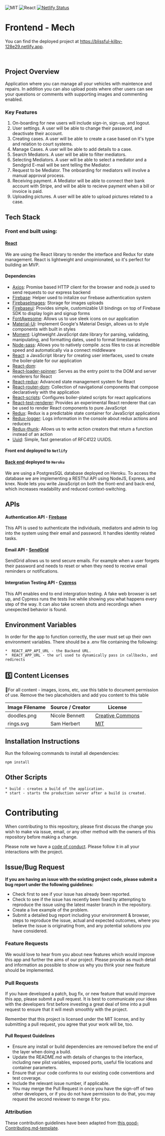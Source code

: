 

![MIT](https://img.shields.io/packagist/l/doctrine/orm.svg)
![React](https://img.shields.io/badge/react-v16.8.6-blue.svg)
[![Netlify Status](https://api.netlify.com/api/v1/badges/9aaad5da-5fcb-4026-97b4-9d6f628206a3/deploy-status)](https://app.netlify.com/sites/brav/deploys)

# Frontend - Mech 

You can find the deployed project at https://blissful-kilby-128e29.netlify.app.

<br>

## Project Overview



Application where you can manage all your vehicles with maintence and repairs. 
In addition you can also upload posts where other users can see your questions or comments with supporting images and commenting enabled.


### Key Features

1. On-boarding for new users will include sign-in, sign-up, and logout.
2. User settings. A user will be able to change their password, and deactivate their account.
3. Creating cases. A user will be able to create a case based on it's type and relation to court systems. 
3. Manage Cases. A user will be able to add details to a case.
4. Search Mediators. A user will be able to filter mediators.
5. Selecting Mediators. A user will be able to select a mediator and a Sendgrid E-mail will be sent telling the Mediator. 
5. Request to be Mediator. The onboarding for mediators will involve a manual approval process.
7. Receiving payment. A Mediator will be able to connect their bank account with Stripe, and will be able to recieve payment when a bill or invoice is paid.
8. Uploading pictures. A user will be able to upload pictures related to a case.



## Tech Stack

### Front end built using:

#### [React](https://reactjs.org/)

We are using the React library to render the interface and Redux for state management. React is lightweight and unopinionated, so it's perfect for building an MVP.

#### Dependencies

- [Axios](https://www.npmjs.com/package/axios): Promise based HTTP client for the browser and node.js used to send requests to our express backend
- [Firebase](https://www.npmjs.com/package/firebase): Helper used to initalize our firebase authentication system
- [FirebaseImages](https://www.npmjs.com/package/firebase): Storage for images uploads
- [Firebaseui](https://www.npmjs.com/package/firebaseui): Provides simple, customizable UI bindings on top of Firebase SDK to display login and signup forms
- [FontAwesome](https://www.npmjs.com/package/font-awesome): Allows us to use sleek icons on our application
- [Material-Ui](https://www.npmjs.com/package/@material-ui/core): Implement Google's Material Design, allows us to style components with built in styles 
- [Moment](https://www.npmjs.com/package/moment): Lightweight JavaScript date library for parsing, validating, manipulating, and formatting dates, used to format timestamps
- [Node-sass](https://www.npmjs.com/package/node-sass): Allows you to natively compile .scss files to css at incredible speed and automatically via a connect middleware
- [React](https://www.npmjs.com/package/react): a JavaScript library for creating user interfaces, used to create the boiler-plate for our application
- [React-dom](https://www.npmjs.com/package/react-dom):
- [React-loader-spinner](https://www.npmjs.com/package/react-dom): Serves as the entry point to the DOM and server renderers for React
- [React-redux](https://www.npmjs.com/package/react-redux): Advanced state management system for React
- [React-router-dom](https://www.npmjs.com/package/react-router-dom): Collection of navigational components that compose declaratively with the application
- [React-scripts](https://www.npmjs.com/package/react-scripts): Configures boiler-plated scripts for react applications
- [React-test-renderer](https://www.npmjs.com/package/react-test-renderer): Provides an experimental React renderer that can be used to render React components to pure JavaScript 
- [Redux](https://www.npmjs.com/package/redux): Redux is a predictable state container for JavaScript applications
- [Redux-logger](https://www.npmjs.com/package/redux-logger): Logs information in the console about redux actions and reducers
- [Redux-thunk](https://www.npmjs.com/package/redux-thunk): Allows us to write action creators that return a function instead of an action
- [Uuid](https://www.npmjs.com/package/uuid): Simple, fast generation of RFC4122 UUIDS.


#### Front end deployed to `Netlify`

#### [Back end](https://github.com/rogercp/mechanic-backend) deployed to `Heroku`

We are using a PostgresSQL database deployed on Heroku. To access the database we are implementing a RESTful API using NodeJS, Express, and knex. Node lets you write JavaScript on both the front-end and back-end, which increases readability and reduced context-switching.

## APIs

#### Authentication API - [Firebase](https://firebase.google.com/docs/auth)

This API is used to authenticate the individuals, mediators and admin to log into the system using their email and password. It handles identity related tasks.


#### Email API - [SendGrid](https://sendgrid.com/docs/)

SendGrid allows us to send secure emails. For example when a user forgets their password and needs to reset or when they need to receive email reminders or notifications.


#### Intergration Testing API - [Cypress](https://docs.cypress.io/guides/overview/why-cypress.html)

This API enables end to end intergration testing. A fake web browser is set up, and Cypress runs the tests live while showing you what happens every step of the way. It can also take screen shots and recordings when unexpected behavior is found. 

## Environment Variables

In order for the app to function correctly, the user must set up their own environment variables. There should be a .env file containing the following:

    *  REACT_APP_API_URL - the Backend URL.
    *  REACT_APP_URL - the url used to dynamically pass in callbacks, and redirects


## 5️⃣ Content Licenses

🚫For all content - images, icons, etc, use this table to document permission of use. Remove the two placeholders and add you content to this table

| Image Filename | Source / Creator | License                                                                      |
| -------------- | ---------------- | ---------------------------------------------------------------------------- |
| doodles.png    | Nicole Bennett   | [Creative Commons](https://www.toptal.com/designers/subtlepatterns/doodles/) |
| rings.svg      | Sam Herbert      | [MIT](https://github.com/SamHerbert/SVG-Loaders)                             |



## Installation Instructions

Run the following commands to install all dependencies:

```
npm install
```

## Other Scripts

    * build - creates a build of the application.
    * start - starts the production server after a build is created.


# Contributing

When contributing to this repository, please first discuss the change you wish to make via issue, email, or any other method with the owners of this repository before making a change.

Please note we have a [code of conduct](./CODE_OF_CONDUCT.md). Please follow it in all your interactions with the project.

## Issue/Bug Request

 **If you are having an issue with the existing project code, please submit a bug report under the following guidelines:**
 - Check first to see if your issue has already been reported.
 - Check to see if the issue has recently been fixed by attempting to reproduce the issue using the latest master branch in the repository.
 - Create a live example of the problem.
 - Submit a detailed bug report including your environment & browser, steps to reproduce the issue, actual and expected outcomes,  where you believe the issue is originating from, and any potential solutions you have considered.

### Feature Requests

We would love to hear from you about new features which would improve this app and further the aims of our project. Please provide as much detail and information as possible to show us why you think your new feature should be implemented.

### Pull Requests

If you have developed a patch, bug fix, or new feature that would improve this app, please submit a pull request. It is best to communicate your ideas with the developers first before investing a great deal of time into a pull request to ensure that it will mesh smoothly with the project.

Remember that this project is licensed under the MIT license, and by submitting a pull request, you agree that your work will be, too.

#### Pull Request Guidelines

- Ensure any install or build dependencies are removed before the end of the layer when doing a build.
- Update the README.md with details of changes to the interface, including new plist variables, exposed ports, useful file locations and container parameters.
- Ensure that your code conforms to our existing code conventions and test coverage.
- Include the relevant issue number, if applicable.
- You may merge the Pull Request in once you have the sign-off of two other developers, or if you do not have permission to do that, you may request the second reviewer to merge it for you.

### Attribution

These contribution guidelines have been adapted from [this good-Contributing.md-template](https://gist.github.com/PurpleBooth/b24679402957c63ec426).

